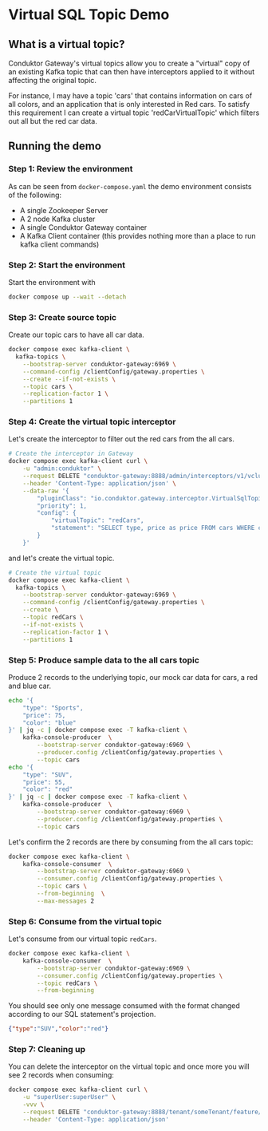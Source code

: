 # Virtual SQL Topic Demo

## What is a virtual topic?

Conduktor Gateway's virtual topics allow you to create a "virtual" copy of an existing Kafka topic that can then 
have interceptors applied to it without affecting the original topic. 

For instance, I may have a topic 'cars' that contains information on cars of all colors, and an application that is only 
interested in Red cars. To satisfy this requirement I can create a virtual topic 'redCarVirtualTopic' which filters out all but the red car data.

## Running the demo

### Step 1: Review the environment

As can be seen from `docker-compose.yaml` the demo environment consists of the following:

* A single Zookeeper Server
* A 2 node Kafka cluster
* A single Conduktor Gateway container
* A Kafka Client container (this provides nothing more than a place to run kafka client commands)

### Step 2: Start the environment

Start the environment with

```bash
docker compose up --wait --detach
```

### Step 3: Create source topic

Create our topic cars to have all car data.

```bash
docker compose exec kafka-client \
  kafka-topics \
    --bootstrap-server conduktor-gateway:6969 \
    --command-config /clientConfig/gateway.properties \
    --create --if-not-exists \
    --topic cars \
    --replication-factor 1 \
    --partitions 1
```
### Step 4: Create the virtual topic interceptor
Let's create the interceptor to filter out the red cars from the all cars.

```bash
# Create the interceptor in Gateway
docker compose exec kafka-client curl \
    -u "admin:conduktor" \
    --request DELETE "conduktor-gateway:8888/admin/interceptors/v1/vcluster/admin/interceptor/red-cars-virtual-topic" \
    --header 'Content-Type: application/json' \
    --data-raw '{
        "pluginClass": "io.conduktor.gateway.interceptor.VirtualSqlTopicPlugin",
        "priority": 1,
        "config": {
            "virtualTopic": "redCars",
            "statement": "SELECT type, price as price FROM cars WHERE color = '"'red'"'"
        }
    }'
```

and let's create the virtual topic.

```bash
# Create the virtual topic
docker compose exec kafka-client \
  kafka-topics \
    --bootstrap-server conduktor-gateway:6969 \
    --command-config /clientConfig/gateway.properties \
    --create \
    --topic redCars \
    --if-not-exists \
    --replication-factor 1 \
    --partitions 1
```

### Step 5: Produce sample data to the all cars topic

Produce 2 records to the underlying topic, our mock car data for cars, a red and blue car.

```bash
echo '{ 
    "type": "Sports",
    "price": 75,
    "color": "blue" 
}' | jq -c | docker compose exec -T kafka-client \
    kafka-console-producer  \
        --bootstrap-server conduktor-gateway:6969 \
        --producer.config /clientConfig/gateway.properties \
        --topic cars
echo '{ 
    "type": "SUV",
    "price": 55,
    "color": "red" 
}' | jq -c | docker compose exec -T kafka-client \
    kafka-console-producer  \
        --bootstrap-server conduktor-gateway:6969 \
        --producer.config /clientConfig/gateway.properties \
        --topic cars
```

Let's confirm the 2 records are there by consuming from the all cars topic:

```bash
docker compose exec kafka-client \
    kafka-console-consumer  \
        --bootstrap-server conduktor-gateway:6969 \
        --consumer.config /clientConfig/gateway.properties \
        --topic cars \
        --from-beginning  \
        --max-messages 2
```

### Step 6: Consume from the virtual topic

Let's consume from our virtual topic `redCars`.

```bash
docker compose exec kafka-client \
    kafka-console-consumer  \
        --bootstrap-server conduktor-gateway:6969 \
        --consumer.config /clientConfig/gateway.properties \
        --topic redCars \
        --from-beginning  
```

You should see only one message consumed with the format changed according to our SQL statement's projection.

```json
{"type":"SUV","color":"red"}

```

### Step 7: Cleaning up

You can delete the interceptor on the virtual topic and once more you will see 2 records when consuming:

```bash
docker compose exec kafka-client curl \
    -u "superUser:superUser" \
    -vvv \
    --request DELETE "conduktor-gateway:8888/tenant/someTenant/feature/sql-filter/apiKeys/FETCH/direction/RESPONSE" \
    --header 'Content-Type: application/json' 
    
```